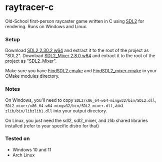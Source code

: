# raytracer-c
Old-School first-person raycaster game written in C using [SDL2](https://www.libsdl.org/) for rendering.
Runs on Windows and Linux.

### Setup
Download [SDL2 2.30.2 w64](https://github.com/libsdl-org/SDL/releases/download/release-2.30.2/SDL2-devel-2.30.2-mingw.zip)
and extract it to the root of the project as "SDL2".
Download [SDL2_Mixer 2.8.0 w64](https://github.com/libsdl-org/SDL_mixer/releases/download/release-2.8.0/SDL2_mixer-devel-2.8.0-mingw.zip) 
and extract it to the root of the project as "SDL2_Mixer".

Make sure you have [FindSDL2.cmake](https://github.com/tcbrindle/sdl2-cmake-scripts/blob/master/FindSDL2.cmake) and [FindSDL2_mixer.cmake](https://github.com/tcbrindle/sdl2-cmake-scripts/blob/master/FindSDL2_mixer.cmake)
 in your CMake modules directory.

### Notes
On Windows, you'll need to copy `SDL2/x86_64-w64-mingw32/bin/SDL2.dll`, `SDL2_mixer/x86_64-w64-mingw32/bin/SDL2_mixer.dll`, and `zlib/bin/libzlib1.dll` into your output directory. 

On Linux, you just need the sdl2, sdl2_mixer, and zlib shared libraries installed (refer to your specific distro for that)

### Tested on
- Windows 10 and 11
- Arch Linux